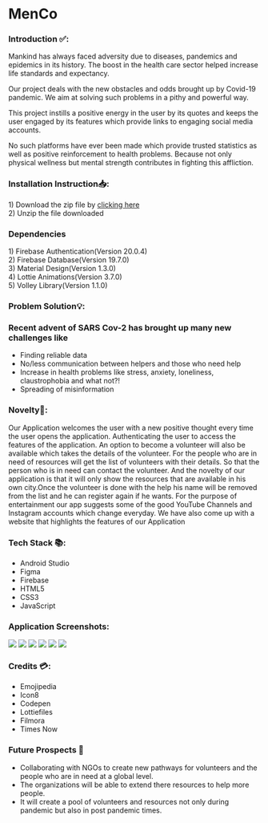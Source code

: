 # MenCo

### Introduction ✅:
<p>
 Mankind has always faced adversity due to diseases, pandemics and epidemics in its history. The boost in the health care sector helped increase life standards and expectancy. 

Our project deals with the new obstacles and odds brought up by Covid-19 pandemic. We aim at solving such problems in a pithy and powerful way.

This project instills a positive energy in the user by its quotes and keeps the user engaged by its features which provide links to engaging social media accounts.

No such platforms have ever been made which provide trusted statistics as well as positive reinforcement to health problems. Because not only physical wellness but mental strength contributes in fighting this affliction. 

</p>

### Installation Instruction📥:
<p>
1) Download the zip file by <a href="https://drive.google.com/file/d/1M6aNhSm43FanOQ1smsCq4pc-pTAJqW1j/view?usp=sharing">clicking here</a><br>
2) Unzip the file downloaded
</p>

### Dependencies
<p>
1) Firebase Authentication(Version 20.0.4)<br>
2) Firebase Database(Version 19.7.0)<br>
3) Material Design(Version 1.3.0)<br>
4) Lottie Animations(Version 3.7.0)<br>
5) Volley Library(Version 1.1.0)<br>
</p>

### Problem Solution💡:

### Recent advent of SARS Cov-2 has brought up many new challenges like 
- Finding reliable data
- No/less communication between helpers and those who need help
- Increase in health problems like stress, anxiety, loneliness, claustrophobia and what not?!
- Spreading of misinformation 



### Novelty📕:
<p>
 Our Application welcomes the user with a new positive thought every time the user opens the application. Authenticating the user to access the features of the application. An option to become a volunteer will also be available which takes the details of the volunteer. For the people who are in need of resources will get the list of volunteers with their details. So that the person who is in need can contact the volunteer.
And the novelty of our application is that it will only show the resources that are available in his own city.Once the volunteer is done with the help his name will be removed from the list and he can register again if he wants.
For the purpose of entertainment our app suggests some of the good YouTube Channels and Instagram accounts which change everyday.
We have also come up with a website that highlights the features of our Application

</p>

### Tech Stack 📚:
- Android Studio
- Figma
- Firebase
- HTML5
- CSS3
- JavaScript

### Application Screenshots:
<img src="https://media.discordapp.net/attachments/830729033653289001/840483308316131338/Screenshot_20210508-123002_MenCo.jpg?width=320&height=669" >
<img src="https://media.discordapp.net/attachments/830729033653289001/840480148617035786/Screenshot_20210508-121516_MenCo.jpg?width=320&height=669">
<img src="https://media.discordapp.net/attachments/842372048794026014/842766679578509326/Screenshot_20210514-194344_MenCo.jpg?width=309&height=650">
<img src="https://media.discordapp.net/attachments/830729033653289001/840479982265434152/Screenshot_20210508-121627_MenCo.jpg?width=320&height=669">
<img src="https://media.discordapp.net/attachments/830729033653289001/840480147626786826/Screenshot_20210508-121557_MenCo.jpg?width=320&height=669">
<img src="https://media.discordapp.net/attachments/830729033653289001/840480147378667540/Screenshot_20210508-121611_MenCo.jpg?width=320&height=669">



### Credits 💳:
- Emojipedia
- Icon8
- Codepen
- Lottiefiles
- Filmora
- Times Now

### Future Prospects 🔮
- Collaborating with NGOs to create new pathways for volunteers and the people who are in need at a global level.
- The organizations will be able to extend there resources to help more people.
- It will create a pool of volunteers and resources not only during pandemic but also in post pandemic times.
